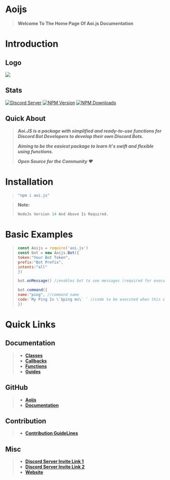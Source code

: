 # Aoijs
> **Welcome To The Home Page Of Aoi.js Documentation**
# Introduction
## Logo
![](https://aoi.js.org/assets/images/aoijs-new.png)
## Stats 
[![Discord Server](https://img.shields.io/discord/773352845738115102?color=5865F2&logo=discord&logoColor=white)](https://aoi.js.org/invite) [![NPM Version](https://img.shields.io/npm/v/aoi.js.svg?maxAge=3600)](https://www.npmjs.com/package/aoi.js) [![NPM Downloads](https://img.shields.io/npm/dt/aoi.js.svg?maxAge=3600)](https://www.npmjs.com/package/aoi.js)
## Quick About 
> ___Aoi.JS is a package with simplified and ready-to-use functions for Discord Bot Developers to develop their own Discord Bots.___
>
> ___Aiming to be the easiest package to learn___
> ___It's swift and flexible using functions.___
>
> ___Open Source for the Community ❤️___
# Installation 
> ```js
> "npm i aoi.js"
>```

> **Note:** 
>```js
> NodeJs Version 14 And Above Is Required.
>```
# Basic Examples 
>```js
> const Aoijs = require('aoi.js')
> const bot = new Aoijs.Bot({
> token:"Your Bot Token",
> prefix:"Bot Prefix",
> intents:"all"
> })
>
>bot.onMessage() //enables bot to see messages (required for executing Commands)
>
>bot.command({
>name:"ping", //command name
>code:`My Ping Is \`$ping ms\` ` //code to be executed when this command is called 
>})
>
>```
# Quick Links
## Documentation  
> * **[Classes](class/readme.md)**
> * **[Callbacks](callbacks/readme.md)**
> * **[Functions](functions/readme.md)**
> * **[Guides](guide/readme.md)**
## GitHub
> * **[Aoijs](https://github.com/aoijs/aoi.js)**
> * **[Documentation](https://github.com/aoijs/documentation)**
## Contribution 
> * **[Contribution GuideLines](https://github.com/aoijs/aoi.js/blob/master/.github/CONTRIBUTING.md)**
## Misc
> * **[Discord Server Invite Link 1](https://discord.gg/akarui)**
> * **[Discord Server Invite Link 2](https://discord.gg/3PyVg9U6Xh)**
> * **[Website](https://aoi.js.org)**
